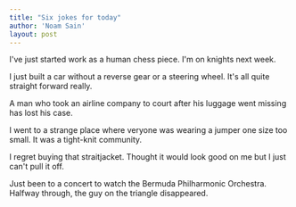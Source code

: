 ```yaml
---
title: "Six jokes for today"
author: 'Noam Sain'
layout: post
---
```


I've just started work as a human chess piece. I'm on knights next week.

I just built a car without a reverse gear or a steering wheel. It's all quite straight forward really.

A man who took an airline company to court after his luggage went missing has lost his case.

I went to a strange place where veryone was wearing a jumper one size too small. It was a tight-knit community.

I regret buying that straitjacket. Thought it would look good on me but I just can't pull it off.

Just been to a concert to watch the Bermuda Philharmonic Orchestra. Halfway through, the guy on the triangle disappeared.